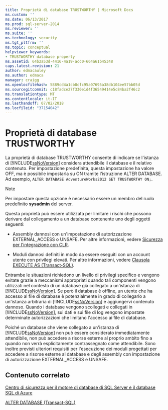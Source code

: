 ```yaml
---
title: Proprietà di database TRUSTWORTHY | Microsoft Docs
ms.custom: ''
ms.date: 06/13/2017
ms.prod: sql-server-2014
ms.reviewer: ''
ms.suite: ''
ms.technology: security
ms.tgt_pltfrm: ''
ms.topic: conceptual
helpviewer_keywords:
- TRUSTWORTHY database property
ms.assetid: 64b2a53d-4416-4a19-acc0-664a61b45348
caps.latest.revision: 21
author: edmacauley
ms.author: edmaca
manager: craigg
ms.openlocfilehash: 5889cd4a1cb8cfc95a07695a38db104ee57bb05d
ms.sourcegitcommit: c18fadce27f330e1d4f36549414e5c84ba2f46c2
ms.translationtype: MT
ms.contentlocale: it-IT
ms.lasthandoff: 07/02/2018
ms.locfileid: "37154042"
---
```

# <a name="trustworthy-database-property"></a>Proprietà di database TRUSTWORTHY
  La proprietà di database TRUSTWORTHY consente di indicare se l'istanza di [!INCLUDE[ssNoVersion](../../includes/ssnoversion-md.md)] considera attendibile il database e il relativo contenuto. Per impostazione predefinita, questa impostazione ha valore OFF, ma è possibile impostarla su ON tramite l'istruzione ALTER DATABASE. Ad esempio, `ALTER DATABASE AdventureWorks2012 SET TRUSTWORTHY ON;`.  
  
> [!NOTE]  
>  Per impostare questa opzione è necessario essere un membro del ruolo predefinito **sysadmin** del server.  
  
 Questa proprietà può essere utilizzata per limitare i rischi che possono derivare dal collegamento a un database contenente uno degli oggetti seguenti:  
  
-   Assembly dannosi con un'impostazione di autorizzazione EXTERNAL_ACCESS o UNSAFE. Per altre informazioni, vedere [Sicurezza per l'integrazione con CLR](../clr-integration/security/clr-integration-security.md).  
  
-   Moduli dannosi definiti in modo da essere eseguiti con un account utente con privilegi elevati. Per altre informazioni, vedere [Clausola EXECUTE AS &#40;Transact-SQL&#41;](/sql/t-sql/statements/execute-as-clause-transact-sql).  
  
 Entrambe le situazioni richiedono un livello di privilegi specifico e vengono evitate grazie a meccanismi appropriati quando tali componenti vengono utilizzati nel contesto di un database già collegato a un'istanza di [!INCLUDE[ssNoVersion](../../includes/ssnoversion-md.md)]. Se però il database è offline, un utente che ha accesso al file di database è potenzialmente in grado di collegarlo a un'istanza arbitraria di [!INCLUDE[ssNoVersion](../../includes/ssnoversion-md.md)] e aggiungervi contenuto dannoso. Quando i database vengono scollegati e collegati in [!INCLUDE[ssNoVersion](../../includes/ssnoversion-md.md)], sui dati e sui file di log vengono impostate determinate autorizzazioni che limitano l'accesso ai file di database.  
  
 Poiché un database che viene collegato a un'istanza di [!INCLUDE[ssNoVersion](../../includes/ssnoversion-md.md)] non può essere considerato immediatamente attendibile, non può accedere a risorse esterne al proprio ambito fino a quando non verrà esplicitamente contrassegnato come attendibile. Sono inoltre previsti ulteriori requisiti per l'esecuzione dei moduli progettati per accedere a risorse esterne al database e degli assembly con impostazione di autorizzazione EXTERNAL_ACCESS e UNSAFE.  
  
## <a name="related-content"></a>Contenuto correlato  
 [Centro di sicurezza per il motore di database di SQL Server e il database SQL di Azure](security-center-for-sql-server-database-engine-and-azure-sql-database.md)  
  
 [ALTER DATABASE &#40;Transact-SQL&#41;](/sql/t-sql/statements/alter-database-transact-sql)  
  
  
